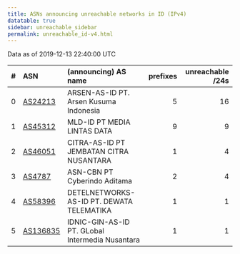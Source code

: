 ```yaml
---
title: ASNs announcing unreachable networks in ID (IPv4)
datatable: true
sidebar: unreachable_sidebar
permalink: unreachable_id-v4.html
---
```


Data as of 2019-12-13 22:40:00 UTC


<div class="datatable-begin"></div>

|   # | ASN                                      | (announcing) AS name                            |   prefixes |   unreachable /24s |
|----:|:-----------------------------------------|:------------------------------------------------|-----------:|-------------------:|
|   0 | [AS24213](unreachable_AS24213-v4.html)   | ARSEN-AS-ID PT. Arsen Kusuma Indonesia          |          5 |                 16 |
|   1 | [AS45312](unreachable_AS45312-v4.html)   | MLD-ID PT MEDIA LINTAS DATA                     |          9 |                  9 |
|   2 | [AS46051](unreachable_AS46051-v4.html)   | CITRA-AS-ID PT JEMBATAN CITRA NUSANTARA         |          1 |                  4 |
|   3 | [AS4787](unreachable_AS4787-v4.html)     | ASN-CBN PT Cyberindo Aditama                    |          2 |                  4 |
|   4 | [AS58396](unreachable_AS58396-v4.html)   | DETELNETWORKS-AS-ID PT. DEWATA TELEMATIKA       |          1 |                  1 |
|   5 | [AS136835](unreachable_AS136835-v4.html) | IDNIC-GIN-AS-ID PT. GLobal Intermedia Nusantara |          1 |                  1 |

<div class="datatable-end"></div>